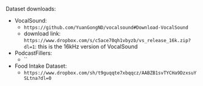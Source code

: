 Dataset downloads:

- VocalSound:
    - `https://github.com/YuanGongND/vocalsound#Download-VocalSound`
    - download link: `https://www.dropbox.com/s/c5ace70qh1vbyzb/vs_release_16k.zip?dl=1`: this is the 16kHz version of VocalSound
- PodcastFillers: 
    - ``
- Food Intake Dataset:
    - `https://www.dropbox.com/sh/t9guqqte7xbqqcz/AABZB1svTYCHa9DzxsuYSLtna?dl=0`
